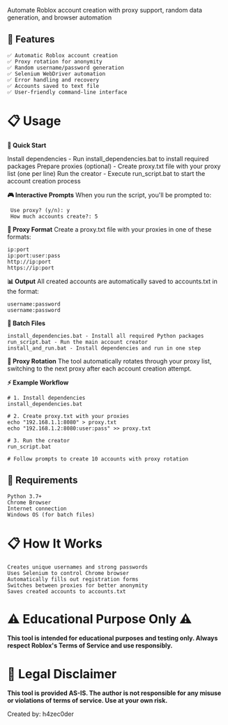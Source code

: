 Automate Roblox account creation with proxy support, random data generation, and browser automation

## 🚀 Features
```
✅ Automatic Roblox account creation
✅ Proxy rotation for anonymity
✅ Random username/password generation
✅ Selenium WebDriver automation
✅ Error handling and recovery
✅ Accounts saved to text file
✅ User-friendly command-line interface
```
# 📋 Usage

**🚀 Quick Start**

Install dependencies - Run install_dependencies.bat to install required packages
Prepare proxies (optional) - Create proxy.txt file with your proxy list (one per line)
Run the creator - Execute run_script.bat to start the account creation process

**🎮 Interactive Prompts**
When you run the script, you'll be prompted to:

```
 Use proxy? (y/n): y
 How much accounts create?: 5
```

**📝 Proxy Format**
Create a proxy.txt file with your proxies in one of these formats:

```
ip:port
ip:port:user:pass
http://ip:port
https://ip:port
```
**📊 Output**
All created accounts are automatically saved to accounts.txt in the format:
```
username:password
username:password
```
**🔧 Batch Files**
```
install_dependencies.bat - Install all required Python packages
run_script.bat - Run the main account creator
install_and_run.bat - Install dependencies and run in one step
```
**🔄 Proxy Rotation**
The tool automatically rotates through your proxy list, switching to the next proxy after each account creation attempt.

**⚡ Example Workflow**
```
# 1. Install dependencies
install_dependencies.bat

# 2. Create proxy.txt with your proxies
echo "192.168.1.1:8080" > proxy.txt
echo "192.168.1.2:8080:user:pass" >> proxy.txt

# 3. Run the creator
run_script.bat

# Follow prompts to create 10 accounts with proxy rotation
```
## 📱 Requirements
```
Python 3.7+
Chrome Browser
Internet connection
Windows OS (for batch files)
```

# 📋 How It Works
```
Creates unique usernames and strong passwords
Uses Selenium to control Chrome browser
Automatically fills out registration forms
Switches between proxies for better anonymity
Saves created accounts to accounts.txt
```
# ⚠️ Educational Purpose Only ⚠️

**This tool is intended for educational purposes and testing only. Always respect Roblox's Terms of Service and use responsibly.**

# 🚨 Legal Disclaimer
**This tool is provided AS-IS. The author is not responsible for any misuse or violations of terms of service. Use at your own risk.**

Created by: h4zec0der
